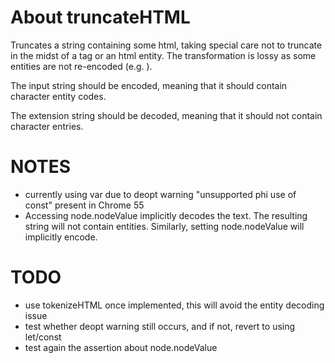 
# About truncateHTML
Truncates a string containing some html, taking special care not to truncate in
the midst of a tag or an html entity. The transformation is lossy as some
entities are not re-encoded (e.g. &#32;).

The input string should be encoded, meaning that it should contain character
entity codes.

The extension string should be decoded, meaning that it should not contain
character entries.

# NOTES
* currently using var due to deopt warning "unsupported phi use of const"
present in Chrome 55
* Accessing node.nodeValue implicitly decodes the text. The resulting string
will not contain entities. Similarly, setting node.nodeValue will implicitly
encode.

# TODO
* use tokenizeHTML once implemented, this will avoid the entity decoding issue
* test whether deopt warning still occurs, and if not, revert to using let/const
* test again the assertion about node.nodeValue
